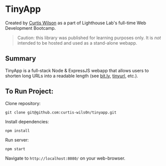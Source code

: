 # TinyApp

Created by [Curtis Wilson](https://github.com/curtis-wils0n) as a part of Lighthouse Lab's full-time Web Development Bootcamp.

> Caution: this library was published for learning purposes only. It is *not* intended to be hosted and used as a stand-alone webapp.

## Summary

TinyApp is a full-stack Node & ExpressJS webapp that allows users to shorten long URLs into a readable length (see [bit.ly](https://bitly.com/), [tinyurl](https://tinyurl.com/app), etc.).

## To Run Project:

Clone repository:

`git clone git@github.com:curtis-wils0n/tinyapp.git`

Install dependencies:

`npm install`

Run server:

`npm start`

Navigate to `http://localhost:8080/` on your web-browser.